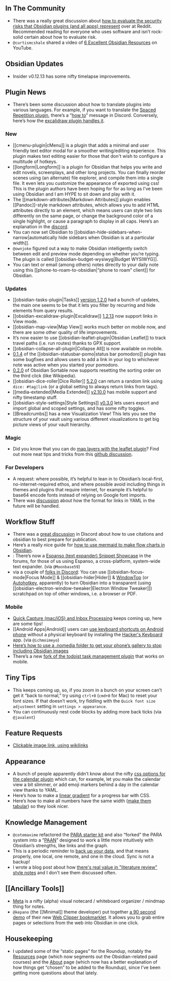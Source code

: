 ## In The Community
* There was a really great discussion about [how to evaluate the security risks that Obsidian plugins (and all apps) represent](https://www.reddit.com/r/ObsidianMD/comments/oxgazv/community_plugin_and_security_concerns/) over at Reddit. Recommended reading for everyone who uses software and isn’t rock-solid certain about how to evaluate risk. 
* `@curtismcshale` shared a video of [6 Excellent Obsidian Resources](https://youtu.be/KwxxrSb2Uyc) on YouTube.
## Obsidian Updates
* Insider  v0.12.13 has some nifty timelapse improvements. 
## Plugin News
* There’s been some discussion about how to translate plugins into various languages. For example, if you want to translate the [Spaced Repetition plugin](https://github.com/st3v3nmw/obsidian-spaced-repetition), there’s a “[how to](http://discordapp.com/channels/686053708261228577/707816848615407697/872541667616509962)” message in Discord. Conversely, here’s how the [excalidraw plugin handles it](http://discordapp.com/channels/686053708261228577/840286264964022302/872364516996968478). 
### New
* [[cmenu-plugin|cMenu]] is a plugin that adds a minimal and user friendly text editor modal for a smoother writing/editing experience. This plugin makes text editing easier for those that don't wish to configure a multitude of hotkeys.
* [[longform|Longform]] is a plugin for Obsidian that helps you write and edit novels, screenplays, and other long projects. You can finally reorder scenes using (an alternate) file explorer, and compile them into a single file. It even lets you customize the appearance of exported using css! This is the plugin authors have been hoping for for as long as I’ve been using Obsidian and I am HYPE to sit down and play with it. 
* The [[markdown-attributes|Markdown Attributes]] plugin enables [[Pandoc]]-style markdown attributes, which allows you to add HTML attributes directly to an element, which means users can style two lists differently on the same page, or change the background color of a single highlight, or cause a paragraph to display in all caps. Here’s an explanation in the [discord](https://discord.com/channels/686053708261228577/855181471643861002/872925697612582912). 
* You can now set Obsidian to [[obsidian-hide-sidebars-when-narrow|automatically hide sidebars when Obsidian is at a particular width]]. 
* `@ownjoke` figured out a way to make Obsidian intelligently switch between edit and preview mode depending on whether you’re typing. The plugin is called [[obsidian-budget-wysiwyg|Budget WYSIWYG]]. 
* You can text or email (among others) notes directly to your daily note using this [[phone-to-roam-to-obsidian|“phone to roam” client]] for Obsidian. 

### Updates
* [[obsidian-tasks-plugin|Tasks]] [version 1.2.0](https://github.com/schemar/obsidian-tasks/releases/tag/1.2.0) had a bunch of updates, the main one seems to be that it lets you filter by recurring and hide elements from query results. 
* [[obsidian-excalidraw-plugin|Excalidraw]] [1.2.13](https://github.com/zsviczian/obsidian-excalidraw-plugin/releases/tag/1.2.13) now support links in View mode.
* [[obsidian-map-view|Map View]] works much better on mobile now, and there are some other quality of life improvements. 
* It’s now easier to use [[obsidian-leaflet-plugin|Obsidian Leaflet]] to track travel paths (i.e. run routes) thanks to GPX support. 
* [[obsidian-collapse-all-plugin|Collapse All]] is now available on mobile.
* [0.1.4](https://github.com/kzhovn/statusbar-pomo-obsidian/releases/tag/0.1.4) of the [[obsidian-statusbar-pomo|status bar pomodoro]] plugin has some bugfixes and allows users to add a link in your log to whichever note was active when you started your pomodoro.
* [0.2.0](https://github.com/alexandru-dinu/obsidian-sortable/releases/tag/0.2.0)  of Obsidian Sortable now supports resetting the sorting order on the third click (like Wikipedia). 
* [[obsidian-dice-roller|Dice Roller]] [5.2.0](https://github.com/valentine195/obsidian-dice-roller) can return a random link using `dice: #tag|link` (or a global setting to always return links from tags).
* [[media-extended|Media Extended]] [v2.10.0](https://github.com/aidenlx/media-extended/releases/tag/2.10.0) has mobile support and nifty timestamp stuff. 
* [[obsidian-style-settings|Style Settings]] [v0.3.0](https://github.com/mgmeyers/obsidian-style-settings) lets users export and import global and scoped settings, and has some nifty toggles. 
* [[Breadcrumbs]] has a new Visualization View! This lets you see the structure of your vault using various different visualizations to get big picture views of your vault hierarchy.

### Magic
* Did you know that you can do [map layers with the leaflet plugin](https://discordapp.com/channels/686053708261228577/805952223124520961/873011203805417532)? Find out more neat tips and tricks from this [github discussion](https://github.com/valentine195/obsidian-leaflet-plugin/discussions/130). 

### For Developers
* A request: where possible, it’s helpful to lean in to Obsidian’s local-first, no-internet-required ethos, and where possible avoid including things in themes and plugins that require internet, for example it’s helpful to base64 encode fonts instead of relying on Google font imports. 
* There was [discussion](https://discordapp.com/channels/686053708261228577/840286264964022302/873305771625021500) about how the format for links in YAML in the future will be handled. 

## Workflow Stuff
* There was a [great discussion](https://discord.com/channels/686053708261228577/722584061087842365/869942005210423397) in Discord about how to use citations and obsidian to best prepare for publication. 
* Here’s a really nice guide for [how to use mermaid to make flow charts in Obsidian](https://www.mishacreatrix.com/knowledge-management-flow-diagram-in-obsidian). 
* : There’s now a [Espanso (text expander) Snippet Showcase](https://forum.obsidian.md/t/espanso-text-expander-snippet-showcase/21852) in the forums, for those of us using Espanso, a cross-platform, system-wide text expander. (via `@Moonbase59`) 
* via a couple of [folks in Discord](https://discord.com/channels/686053708261228577/744933215063638183/873033503976087622): You can use [[obsidian-focus-mode|Focus Mode]] & [[obsidian-hider|Hider]] & [WindowTop](https://windowtop.info/) (or [Autohotkey](https://discord.com/channels/686053708261228577/744933215063638183/873046760853999646), apparently) to turn Obsidian into a transparent (using [[obsidian-electron-window-tweaker|Electron Window Tweaker]]) scratchpad on top of other windows, i.e. a browser or PDF. 

### Mobile
* [Quick Capture (mac/iOS) and Inbox Processing](https://forum.obsidian.md/t/quick-capture-mac-ios-and-inbox-processing/21808) keeps coming up, here are some tips! 
* [[Android Apps|Android]] users can [use keyboard shortcuts on Android phone](http://discordapp.com/channels/686053708261228577/864046194195431425/872781020913598464) without a physical keyboard by installing the [Hacker's Keyboard](https://play.google.com/store/apps/details?id=org.pocketworkstation.pckeyboard) app. (via `@ichmoimeyo`) 
* [Here’s how to use a .nomedia folder to get your phone’s gallery to stop including Obsidian images](https://www.reddit.com/r/ObsidianMD/comments/ovatlr/is_there_a_way_to_not_show_images_on_your_gallery/h7a1x2q/)
* There’s a new [fork of the todoist task management plugin](https://github.com/Finnvoor/obsidian-todoist-plugin) that works on mobile. 

## Tiny Tips
* This keeps coming up, so, if you zoom in a bunch on your screen can’t get it “back to normal,” try using `ctrl+0` (`cmd+0` for Mac) to reset your font sizes. If that doesn’t work, try fiddling with the `Quick font size adjustment` setting in `settings > appearance`. 
* You can continuously nest code blocks by adding more back ticks (via `@javalent`) 

## Feature Requests
* [Clickable image link, using wikilinks](https://forum.obsidian.md/t/clickable-image-link-using-wikilinks-from-the-discord/21954)

## Appearance
* A bunch of people apparently didn’t know about the nifty [css options for the calendar plugin](https://github.com/liamcain/obsidian-calendar-plugin/wiki) which can, for example, let you make the calendar view a bit slimmer, or add emoji markers behind a day in the calendar view thanks to YAML. 
* Here’s how to make a [linear gradient](http://discordapp.com/channels/686053708261228577/707816848615407697/872277959094984756) for a progress bar with CSS.
* Here’s how to make all numbers have the same width ([make them tabular](https://discord.com/channels/686053708261228577/702656734631821413/872192379485052950)) so they look nicer. 

## Knowledge Management
* `@cotemaxime` refactored the [PARA starter kit](https://forum.obsidian.md/t/para-starter-kit/223) and also “forked” the PARA system into a “[PAAN](https://forum.obsidian.md/t/paan-starter-kit/21782)” designed to work a little more intuitively with Obsidian’s strengths, like links and the graph. 
* This is a periodic reminder to [back  up your data](https://www.maximecote.me/blog/how-to-make-your-critical-data-last-decades/), and that means properly, one local, one remote, and one in the cloud. Sync is not a backup! 
* I wrote a blog post about how [there's real value in "literature review" style notes](https://eleanorkonik.com/lit-review-value-gestalt-reflection/) and I don't see them discussed often. 

## [[Ancillary Tools]]
* [Meta](https://metanote.netlify.app/) is a nifty (alpha) visual notecard / whiteboard organizer / mindmap thing for notes.
* `@kepano` (the [[Minimal]] theme developer) put together [a 90 second demo](https://www.youtube.com/watch?v=Vy1MdjickAI) of their new [Web Clipper bookmarklet](https://gist.github.com/kepano/90c05f162c37cf730abb8ff027987ca3). It allows you to grab entire pages or selections from the web into Obsidian in one click.

## Housekeeping
* I updated some of the “static pages” for the Roundup, notably the [Resources](https://obsidianroundup.org/resources/) page (which now segments out the Obsidian-related paid courses) and the [About](https://obsidianroundup.org/about/) page (which now has a better explanation of how things get “chosen” to be added to the Roundup), since I’ve been getting more questions about that lately. 